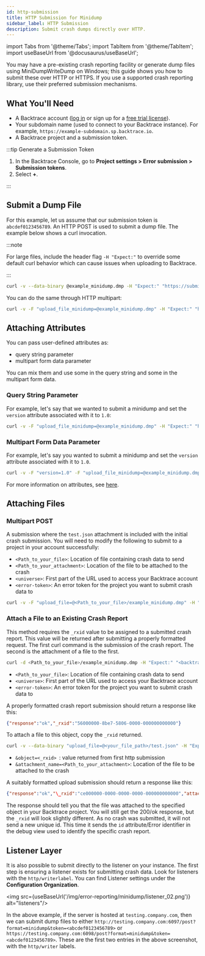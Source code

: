 ```yaml
---
id: http-submission
title: HTTP Submission for Minidump
sidebar_label: HTTP Submission
description: Submit crash dumps directly over HTTP.
---
```


import Tabs from '@theme/Tabs';
import TabItem from '@theme/TabItem';
import useBaseUrl from '@docusaurus/useBaseUrl';

You may have a pre-existing crash reporting facility or generate dump files using MiniDumpWriteDump on Windows; this guide shows you how to submit these over HTTP or HTTPS. If you use a supported crash reporting library, use their preferred submission mechanisms.

## What You'll Need

- A Backtrace account ([log in](https://backtrace.io/login) or sign up for a [free trial license](https://backtrace.io/sign-up)).
- Your subdomain name (used to connect to your Backtrace instance). For example, `https://example-subdomain.sp.backtrace.io`.
- A Backtrace project and a submission token.

:::tip Generate a Submission Token

1. In the Backtrace Console, go to **Project settings > Error submission > Submission tokens**.
1. Select **+**.

:::

## Submit a Dump File

For this example, let us assume that our submission token is `abcdef0123456789`. An HTTP POST is used to submit a dump file. The example below shows a curl invocation.

:::note

For large files, include the header flag `-H "Expect:"` to override some default curl behavior which can cause issues when uploading to Backtrace.

:::

```bash
curl -v --data-binary @example_minidump.dmp -H "Expect:" "https://submit.backtrace.io/<universeName>/<errorSubmissionToken>/minidump"
```

You can do the same through HTTP multipart:

```bash
curl -v -F "upload_file_minidump=@example_minidump.dmp" -H "Expect:" "https://submit.backtrace.io/<universeName>/<errorSubmissionToken>/minidump"
```

## Attaching Attributes

You can pass user-defined attributes as:

- query string parameter
- multipart form data parameter

You can mix them and use some in the query string and some in the multipart form data.

### Query String Parameter

For example, let's say that we wanted to submit a minidump and set the `version` attribute associated with it to `1.0`:

```bash
curl -v -F "upload_file_minidump=@example_minidump.dmp" -H "Expect:" "https://submit.backtrace.io/<universeName>/<errorSubmissionToken>/minidump&version=1.0"
```

### Multipart Form Data Parameter

For example, let's say you wanted to submit a minidump and set the `version` attribute associated with it to `1.0`.

```bash
curl -v -F "version=1.0" -F "upload_file_minidump=@example_minidump.dmp" -H "Expect:" "https://submit.backtrace.io/<universeName>/<errorSubmissionToken>/minidump"
```

For more information on attributes, see [here](https://support.backtrace.io/hc/en-us/articles/360040517191).

## Attaching Files

### Multipart POST

A submission where the `test.json` attachment is included with the initial crash submission. You will need to modify the following to submit to a project in your account successfully:

- `<Path_to_your_file>`: Location of file containing crash data to send
- `<Path_to_your_attachment>`: Location of the file to be attached to the crash
- `<universe>`: First part of the URL used to access your Backtrace account
- `<error-token>`: An error token for the project you want to submit crash data to

```bash
curl -v -F "upload_file=@<Path_to_your_file>/example_minidump.dmp" -H "Expect:" -F "attachment_test.json=@<Path_to_your_file>/test.json; type=application/json" "<backtrace submission url>"
```

### Attach a File to an Existing Crash Report

This method requires the `_rxid` value to be assigned to a submitted crash report. This value will be returned after submitting a properly formatted request. The first curl command is the submission of the crash report. The second is the attachment of a file to the first.

```bash
curl -d <Path_to_your_file>/example_minidump.dmp -H "Expect:" "<backtrace submission url>"
```

- `<Path_to_your_file>`: Location of file containing crash data to send
- `<universe>`: First part of the URL used to access your Backtrace account
- `<error-token>`: An error token for the project you want to submit crash data to

A properly formatted crash report submission should return a response like this:

```json
{"response":"ok","_rxid":"56000000-8be7-5806-0000-000000000000"}
```

To attach a file to this object, copy the `_rxid` returned.

```bash
curl -v --data-binary "upload_file=@<your_file_path>/test.json" -H "Expect:" -H "Content-Type:application/json" "<backtrace submission url>?object=<\_rxid>&attachment_name=<Path_to_your_attachment>"
```

- `&object=<_rxid> `: value returned from first http submission
- `&attachment_name=<Path_to_your_attachment>`: Location of the file to be attached to the crash

A suitably formatted upload submission should return a response like this:

```json
{"response":"ok","\_rxid":"ce000000-0000-0000-0000-000000000000","attachment_name": "test.json","attachment_id": "28","object":"ce"}
```

The response should tell you that the file was attached to the specified object in your Backtrace project. You will still get the 200/ok response, but the `_rxid` will look slightly different. As no crash was submitted, it will not send a new unique id. This time it sends the `id` attribute/Error identifier in the debug view used to identify the specific crash report.

## Listener Layer

It is also possible to submit directly to the listener on your instance. The first step is ensuring a listener exists for submitting crash data. Look for listeners with the `http/writerlabel`. You can find Listener settings under the **Configuration Organization**.

<img src={useBaseUrl('/img/error-reporting/minidump/listener_02.png')} alt="listeners"/>

In the above example, if the server is hosted at `testing.company.com`, then we can submit dump files to either `http://testing.company.com:6097/post?format=minidump&token=<abcdef0123456789>` or `https://testing.company.com:6098/post?format=minidump&token=<abcdef0123456789>`. These are the first two entries in the above screenshot, with the `http/writer` labels.
